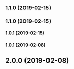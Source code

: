### 1.1.0 (2019-02-15)

### 1.1.0 (2019-02-15)

#### 1.0.1 (2019-02-15)

#### 1.0.1 (2019-02-08)

## 2.0.0 (2019-02-08)

